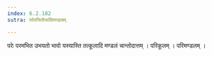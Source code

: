 ```yaml
---
index: 6.2.182
sutra: परेरभितोभाविमण्डलम्

---
```

 परेः परमभित उभयतो भावो यस्यास्ति तत्कूलादि मण्डलं चान्तोदात्तम् । परिकूलम् । परिमण्डलम् ।